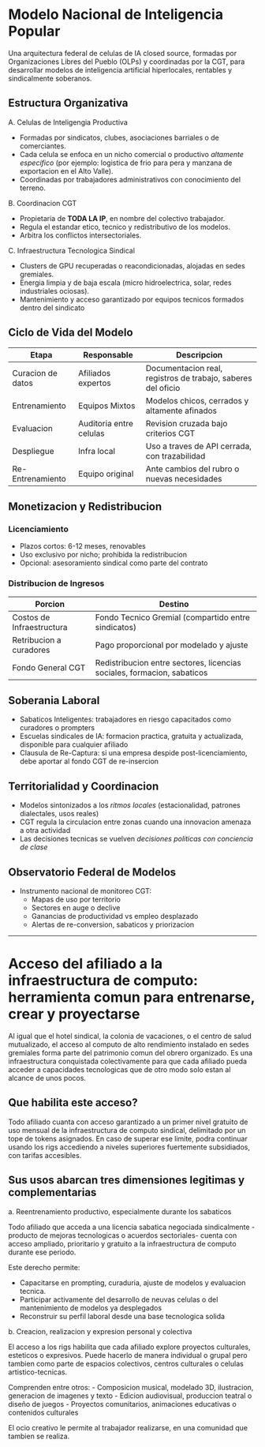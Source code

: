 # Modelo Nacional de Inteligencia Popular

Una arquitectura federal de celulas de IA closed source, formadas por Organizaciones Libres del Pueblo (OLPs) y coordinadas
por la CGT, para desarrollar modelos de inteligencia artificial hiperlocales, rentables y sindicalmente soberanos.

## Estructura Organizativa

A. Celulas de Inteligengia Productiva
  - Formadas por sindicatos, clubes, asociaciones barriales o de comerciantes.
  - Cada celula se enfoca en un nicho comercial o productivo *altamente especifico* (por ejemplo: logistica de frio para pera y manzana de exportacion en el Alto Valle).
  - Coordinadas por trabajadores administrativos con conocimiento del terreno.

B. Coordinacion CGT
  - Propietaria de **TODA LA IP**, en nombre del colectivo trabajador.
  - Regula el estandar etico, tecnico y redistributivo de los modelos.
  - Arbitra los conflictos intersectoriales.
    
C. Infraestructura Tecnologica Sindical
- Clusters de GPU recuperadas o reacondicionadas, alojadas en sedes gremiales.
- Energia limpia y de baja escala (micro hidroelectrica, solar, redes industriales ociosas).
- Mantenimiento y acceso garantizado por equipos tecnicos formados dentro del sindicato
    
## Ciclo de Vida del Modelo

| Etapa | Responsable | Descripcion
|--|--|--|
| Curacion de datos | Afiliados expertos | Documentacion real, registros de trabajo, saberes del oficio |
| Entrenamiento | Equipos Mixtos | Modelos chicos, cerrados y altamente afinados |
| Evaluacion | Auditoria entre celulas | Revision cruzada bajo criterios CGT |
| Despliegue | Infra local | Uso a traves de API cerrada, con trazabilidad |
| Re-Entrenamiento | Equipo original | Ante cambios del rubro o nuevas necesidades |

## Monetizacion y Redistribucion

### Licenciamiento

- Plazos cortos: 6-12 meses, renovables
- Uso exclusivo por nicho; prohibida la redistribucion
- Opcional: asesoramiento sindical como parte del contrato

### Distribucion de Ingresos

| Porcion | Destino |
|--|--|
| Costos de Infraestructura | Fondo Tecnico Gremial (compartido entre sindicatos) |
| Retribucion a curadores | Pago proporcional por modelado y ajuste |
| Fondo General CGT | Redistribucion entre sectores, licencias sociales, formacion, sabaticos |

## Soberania Laboral

- Sabaticos Inteligentes: trabajadores en riesgo capacitados como curadores o prompters
- Escuelas sindicales de IA: formacion practica, gratuita y actualizada, disponible para cualquier afiliado
- Clausula de Re-Captura: si una empresa despide post-licenciamiento, debe aportar al fondo CGT de re-insercion

## Territorialidad y Coordinacion

- Modelos sintonizados a los *ritmos locales* (estacionalidad, patrones dialectales, usos reales)
- CGT regula la circulacion entre zonas cuando una innovacion amenaza a otra actividad
- Las decisiones tecnicas se vuelven *decisiones politicas con conciencia de clase*

## Observatorio Federal de Modelos

- Instrumento nacional de monitoreo CGT:
  - Mapas de uso por territorio
  - Sectores en auge o declive
  - Ganancias de productividad vs empleo desplazado
  - Alertas de re-conversion, sabaticos y priorizacion

---

# Acceso del afiliado a la infraestructura de computo: herramienta comun para entrenarse, crear y proyectarse

Al igual que el hotel sindical, la colonia de vacaciones, o el centro de salud mutualizado, 
el acceso al computo de alto rendimiento instalado en sedes gremiales forma parte del patrimonio comun del obrero organizado.
Es una infraestructura conquistada colectivamente para que cada afiliado pueda acceder a capacidades tecnologicas que de otro modo solo estan al alcance de unos pocos.

## Que habilita este acceso?

Todo afiliado cuanta con acceso garantizado a un primer nivel gratuito de uso mensual de la infraestructura
de computo sindical, delimitado por un tope de tokens asignados. En caso de superar ese limite, podra 
continuar usando los rigs accediendo a niveles superiores fuertemente subsidiados, con tarifas accesibles.

## Sus usos abarcan tres dimensiones legitimas y complementarias

a. Reentrenamiento productivo, especialmente durante los sabaticos

  Todo afiliado que acceda a una licencia sabatica negociada sindicalmente -producto de mejoras tecnologicas o acuerdos sectoriales-
  cuenta con acceso ampliado, prioritario y gratuito a la infraestructura de computo durante ese periodo.

  Este derecho permite:
  - Capacitarse en prompting, curaduria, ajuste de modelos y evaluacion tecnica.
  - Participar activamente del desarrollo de neuvas celulas o del mantenimiento de modelos ya desplegados
  - Reconstruir su perfil laboral desde una base tecnologica solida

b. Creacion, realizacion y expresion personal y colectiva

  El acceso a los rigs habilita que cada afiliado explore proyectos culturales, esteticos o expresivos.
  Puede hacerlo de manera individual o grupal pero tambien como parte de espacios colectivos,
  centros culturales o celulas artistico-tecnicas.

  Comprenden entre otros:
    - Composicion musical, modelado 3D, ilustracion, generacion de imagenes y texto
    - Edicion audiovisual, produccion teatral o diseño de juegos
    - Proyectos comunitarios, animaciones educativas o contenidos culturales

  El ocio creativo le permite al trabajador realizarse, en una comunidad que tambien se realiza.
  
